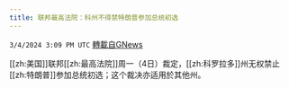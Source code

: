 ```yaml
---
title: 联邦最高法院：科州不得禁特朗普参加总统初选
---
```

`3/4/2024 3:09 PM UTC` [轉載自GNews](https://gnews.org/articles/2364135)

[[zh:美国]]联邦[[zh:最高法院]]周一（4日）裁定，[[zh:科罗拉多]]州无权禁止[[zh:特朗普]]参加总统初选；这个裁决亦适用於其他州。

